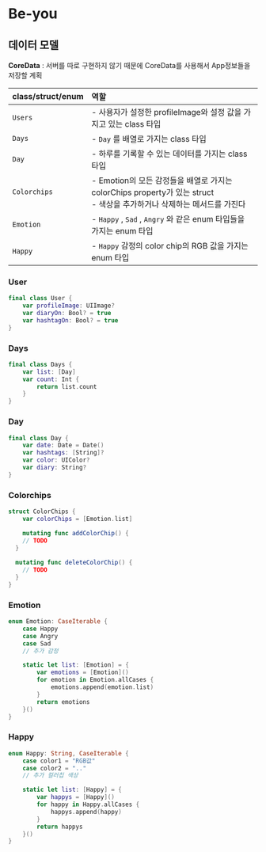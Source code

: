 # Be-you 



## 데이터 모델

**CoreData** : 서버를 따로 구현하지 않기 때문에 CoreData를 사용해서 App정보들을 저장할 계획

| class/struct/enum | 역할                                                         |
| :---------------- | :----------------------------------------------------------- |
| `Users`           | - 사용자가 설정한 profileImage와 설정 값을 가지고 있는 class 타입 |
| `Days`            | - `Day` 를 배열로 가지는 class 타입                          |
| `Day`             | - 하루를 기록할 수 있는 데이터를 가지는 class 타입           |
| `Colorchips`      | - Emotion의 모든 감정들을 배열로 가지는 colorChips property가 있는 struct <br>- 색상을 추가하거나 삭제하는 메서드를 가진다 |
| `Emotion`         | - `Happy` , `Sad` , `Angry` 와 같은 enum 타입들을 가지는 enum 타입 |
| `Happy`           | - `Happy` 감정의 color chip의 RGB 값을 가지는 enum 타입      |



### User

```swift
final class User {
	var profileImage: UIImage?
	var diaryOn: Bool? = true
	var hashtagOn: Bool? = true
}
```



### Days

```swift
final class Days {
	var list: [Day]
	var count: Int {
		return list.count 
	}
}
```



### Day

```swift
final class Day {
	var date: Date = Date()
	var hashtags: [String]?
	var color: UIColor?
	var diary: String?
}
```



### Colorchips

```swift
struct ColorChips {
	var colorChips = [Emotion.list]

	mutating func addColorChip() {
    // TODO
  }
  
  mutating func deleteColorChip() {
    // TODO
  }
}

```



### Emotion

```swift
enum Emotion: CaseIterable {
	case Happy
	case Angry
	case Sad
	// 추가 감정

	static let list: [Emotion] = {
		var emotions = [Emotion]()
		for emotion in Emotion.allCases {
			emotions.append(emotion.list)
		}
		return emotions
	}()	
}
```



### Happy

```swift
enum Happy: String, CaseIterable {
	case color1 = "RGB값"
	case color2 = ".."
	// 추가 컬러칩 색상

	static let list: [Happy] = {
		var happys = [Happy]()
		for happy in Happy.allCases {
			happys.append(happy)
		}
		return happys
	}()
}
```

